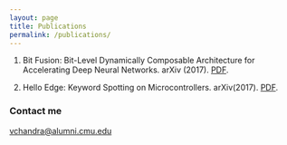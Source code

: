 ```yaml
---
layout: page
title: Publications
permalink: /publications/
---
```


1. Bit Fusion: Bit-Level Dynamically Composable Architecture for Accelerating Deep Neural Networks. 
arXiv (2017). [PDF](https://arxiv.org/abs/1712.01507).

1. Hello Edge: Keyword Spotting on Microcontrollers. arXiv(2017). [PDF](https://arxiv.org/abs/1711.07128).

### Contact me

[vchandra@alumni.cmu.edu](mailto:email@domain.com)
